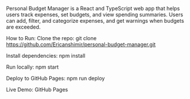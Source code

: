 Personal Budget Manager is a React and TypeScript web app that helps users track expenses, set budgets, and view spending summaries. Users can add, filter, and categorize expenses, and get warnings when budgets are exceeded.

How to Run:
Clone the repo: git clone https://github.com/Ericanshimir/personal-budget-manager.git

Install dependencies: npm install

Run locally: npm start

Deploy to GitHub Pages: npm run deploy

Live Demo: GitHub Pages
